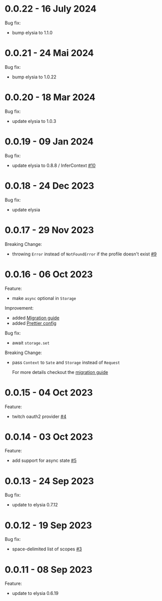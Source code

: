 # 0.0.22 - 16 July 2024

Bug fix:

- bump elysia to 1.1.0

# 0.0.21 - 24 Mai 2024

Bug fix:

- bump elysia to 1.0.22

# 0.0.20 - 18 Mar 2024

Bug fix:

- update elysia to 1.0.3

# 0.0.19 - 09 Jan 2024

Bug fix:

- update elysia to 0.8.8 / InferContext [#10](https://github.com/bogeychan/elysia-oauth2/pull/10)

# 0.0.18 - 24 Dec 2023

Bug fix:

- update elysia

# 0.0.17 - 29 Nov 2023

Breaking Change:

- throwing `Error` instead of `NotFoundError` if the profile doesn't exist [#9](https://github.com/bogeychan/elysia-oauth2/pull/9)

# 0.0.16 - 06 Oct 2023

Feature:

- make `async` optional in `Storage`

Improvement:

- added [Migration guide](./MIGRATION.md)
- added [Prettier config](./.prettierrc)

Bug fix:

- await `storage.set`

Breaking Change:

- pass `Context` to `Sate` and `Storage` instead of `Request`

  For more details checkout the [migration guide](./MIGRATION.md)

# 0.0.15 - 04 Oct 2023

Feature:

- twitch oauth2 provider [#4](https://github.com/bogeychan/elysia-oauth2/pull/4)

# 0.0.14 - 03 Oct 2023

Feature:

- add support for async state [#5](https://github.com/bogeychan/elysia-oauth2/pull/5)

# 0.0.13 - 24 Sep 2023

Bug fix:

- update to elysia 0.7.12

# 0.0.12 - 19 Sep 2023

Bug fix:

- space-delimited list of scopes [#3](https://github.com/bogeychan/elysia-oauth2/issues/3)

# 0.0.11 - 08 Sep 2023

Feature:

- update to elysia 0.6.19
